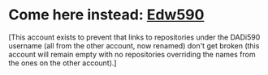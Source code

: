 # Come here instead: [Edw590](https://github.com/Edw590)

\[This account exists to prevent that links to repositories under the DADi590 username (all from the other account, now renamed) don't get broken (this account will remain empty with no repositories overriding the names from the ones on the other account).\]
